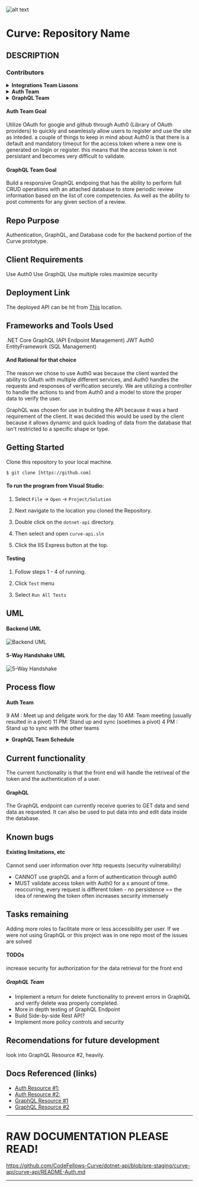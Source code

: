 <br>

![alt text](https://github.com/CodeFellows-Curve/project-resources/blob/master/assets/logoSnip.JPG)
# Curve: Repository Name

## DESCRIPTION

### Contributors
<details>
  <summary><b>Integrations Team Liasons</b></summary>
  <ul>
    <li>Jason Burns, Auth Liason (https://github.com/jasonb315)</li>
    <li>Andrew Curtis, GraphQL Liason (https://github.com/amjcurtis)</li>
  </ul>
</details>
<details>
  <summary><b>Auth Team</b></summary>
  <ul>
    <li>Tanner Percival, Lead Developer (https://github.com/Tanner253)</li>
    <li>Andrew Roska, Developer (https://github.com/Roketsu86)</li>
    <li>Ben Taylor, Developer (https://github.com/BenSTay)</li>
  </ul>
</details>
<details>
  <summary><b>GraphQL Team</b></summary>
  <ul>
    <li>Daniel Logerstedt, Lead Developer (https://github.com/daniellogerstedt)</li>
    <li>Ian Gifford, Developer (https://github.com/IanGifford261)</li>
    <li>Michael Kelly, Developer (https://github.com/Michael-S-Kelly)</li>
    <li>Christopher Morton, Developer (https://github.com/cmorto02)</li>
  </ul>
</details>

#### Auth Team Goal
Utilize OAuth for google and github through Auth0 (Library of OAuth providers) to quickly and seamlessly allow users to register and use the site as inteded. a couple of things to keep in mind about Auth0 is that there is a default and mandatory 
timeout for the access token where a new one is generated on login or register. this means that the access token is not persistant and becomes very difficult to validate.

#### GraphQL Team Goal
Build a responsive GraphQL endpoing that has the ability to perform full CRUD operations with an attached database to store periodic review information based on the list of core competencies. As well as the ability to post comments for any given section of a review.

## Repo Purpose

Authentication, GraphQL, and Database code for the backend portion of the Curve prototype.

## Client Requirements

Use Auth0
Use GraphQL
Use multiple roles
maximize security

## Deployment Link

The deployed API can be hit from [This](https://cfcurve.azurewebsites.net/graphql) location.


## Frameworks and Tools Used

.NET Core 
GraphQL (API Endpoint Management)
JWT
Auth0
EntityFramework (SQL Management)

#### And Rational for that choice

The reason we chose to use Auth0 was because the client wanted the ability to OAuth with multiple different services, and Auth0 handles the requests and responses of verification 
securely. We are utilizing a controller to handle the actions to and from Auth0 and a model to store the proper data to verify the user.

GraphQL was chosen for use in building the API because it was a hard requirement of the client. It was decided this would be used by the client because it allows dynamic and quick loading of data from the database that isn't restricted to a specific shape or type.

## Getting Started
Clone this repository to your local machine.
```
$ git clone [https://github.com]
```
#### To run the program from Visual Studio:
1. Select ```File``` -> ```Open``` -> ```Project/Solution```

2. Next navigate to the location you cloned the Repository.

3. Double click on the ```dotnet-api``` directory.

4. Then select and open ```curve-api.sln ```

5. Click the IIS Express button at the top.

#### Testing
1. Follow steps 1 - 4 of running.

2. Click ```Test``` menu

3. Select ```Run All Tests```

## UML


#### Backend UML
![Backend UML](./assets/BackendUML.png)


#### 5-Way Handshake UML
![5-Way Handshake](https://github.com/CodeFellows-Curve/dotnet-api/blob/pre-staging/assets/5wayhandshakeuml.png)


## Process flow

#### Auth Team
9 AM : Meet up and deligate work for the day 
10 AM: Team meeting (usually resulted in a pivot)
11  PM: Stand up and sync (soetimes a pivot)
4 PM : Stand up to sync with the other teams

<details>
  <summary><b>GraphQL Team Schedule</b></summary>
    <ul>
      <li>0900-1030: Meet up for internal team plan of the day.</li>
      <li>1030-1100: Standup meeting.</li>
      <li>1100-1130: Team leadership meeting.</li>
      <li>1145-1300: Break for lunch as needed.</li>
      <li>1300-1600: Work with other teams.</li>
      <li>1600-1630: Standup meeting.</li>
      <li>1630-1700: Work with other teams.</li>
      <li>1700-1730: Scrum of Scrums.</li>
      <li>1730-1800: End of day meet up.</li>
  </ul>
</details>

## Current functionality

The current functionality is that the front end will handle the retriveal of the token and the authentication of a user.

#### GraphQL
The GraphQL endpoint can currently receive queries to GET data and send data as requested. It can also be used to put data into and edit data inside the database.

## Known bugs 

#### Existing limitations, etc
Cannot send user information over http requests (security vulnerability)
- CANNOT use graphQL and a form of authentication through auth0
- MUST validate access token with Auth0 for a x amount of time. reoccurring, every request is different token - no persistence == the idea of renewing the token often increases security immensely


## Tasks remaining 

Adding more roles to facilitate more or less accessibility per user.
If we were not using GraphQL or this project was in one repo most of the issues are solved

#### TODOs

increase security for authorization for the data retrieval for the front end

##### GraphQL Team
* Implement a return for delete functionality to prevent errors in GraphiQL and verify delete was properly completed.
* More in depth testing of GraphQL Endpoint
* Build Side-by-side Rest API?
* Implement more policy controls and security

## Recomendations for future development

look into GraphQL Resource #2, heavily.

## Docs Referenced (links)

* [Auth Resource #1:](https://auth0.com/docs)
* [Auth Resource #2:](https://auth0.com/docs/quickstart/backend/aspnet-core-webapi)
* [GraphQL Resource #1](https://graphql-dotnet.github.io/docs/getting-started/introduction/)
* [GraphQL Resource #2](https://medium.com/volosoft/building-graphql-apis-with-asp-net-core-419b32a5305b)

<!-- ##### SUB HEADERS -->
<!--
 xof nworb kciuq eht xof nworb kciuq eht xof nworb kciuq eht xof nworb kciuq eht xof nworb kciuq eht xof nworb kciuq eht xof nworb kciuq eht xof nworb kciuq eht xof nworb kciuq eht xof nworb kciuq eht xof nworb kciuq eht xof nworb kciuq eht xof nworb kciuq eht 
-->
***

# RAW DOCUMENTATION PLEASE READ!
https://github.com/CodeFellows-Curve/dotnet-api/blob/pre-staging/curve-api/curve-api/README-Auth.md


<!-- Lengthy lists of things? Use: -->
<!--
<details>
  <summary><b>List Title</b></summary>
    <ul>
      <li></li>
      <li></li>
      <li></li>
      <li></li>
    </ul>
</details>
 -->

<!-- Endpoints? Methods? Arguments? Can use: -->
<!-- 
| Method | Use | Big O Time | Big O Space | IN | OUT |
| :----------- | :----------- | :-------------: | :-------------: | :-----------: | :-----------: |
| Method | desc | O(n) | O(n) | DICT | LIST |
 -->

------------------------------
